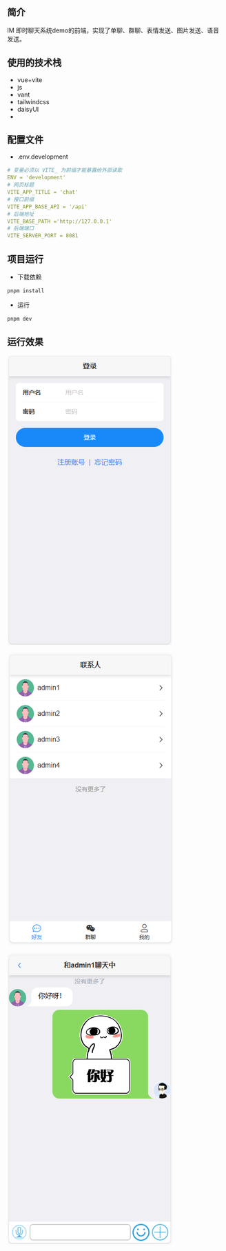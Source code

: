 ## 简介

IM 即时聊天系统demo的前端，实现了单聊、群聊、表情发送、图片发送、语音发送。

## 使用的技术栈
* vue+vite
* js
* vant
* tailwindcss
* daisyUI
*

## 配置文件
* .env.development
```yaml
# 变量必须以 VITE_ 为前缀才能暴露给外部读取
ENV = 'development'
# 网页标题
VITE_APP_TITLE = 'chat'
# 接口前缀
VITE_APP_BASE_API = '/api'
# 后端地址
VITE_BASE_PATH ='http://127.0.0.1'
# 后端端口
VITE_SERVER_PORT = 8081
```

## 项目运行
* 下载依赖
```bash
pnpm install
```

* 运行
```bash
pnpm dev
```

## 运行效果

![image](screenshot/login.png)

![image](screenshot/contacts.png)

![image](screenshot/chat.png)
